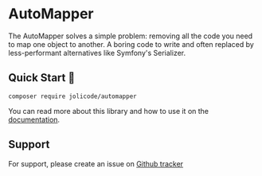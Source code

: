 # AutoMapper

The AutoMapper solves a simple problem: removing all the code you need to map one object to another. A boring code to 
write and often replaced by less-performant alternatives like Symfony's Serializer.
## Quick Start 🚀

```shell
composer require jolicode/automapper
```

You can read more about this library and how to use it on the [documentation](https://jolicode.github.io/automapper/).
## Support

For support, please create an issue on [Github tracker](https://github.com/jolicode/automapper/issues)
